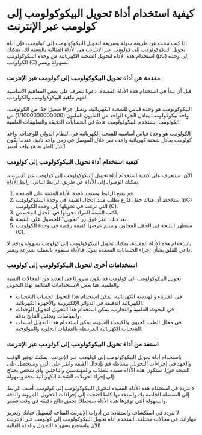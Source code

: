 كيفية استخدام أداة تحويل البيكوكولومب إلى كولومب عبر الإنترنت
=============================================================

إذا كنت تبحث عن طريقة سهلة وسريعة لتحويل البيكوكولومب إلى كولومب، فإن أداة تحويل البيكوكولومب إلى كولومب عبر الإنترنت هي الأداة المثالية بالنسبة لك. يمكنك استخدام هذه الأداة لتحويل الشحنة الكهربائية من وحدة البيكوكولومب (pC) إلى وحدة الكولومب (C) بسهولة ويسر.

### مقدمة عن أداة تحويل البيكوكولومب إلى كولومب عبر الإنترنت

قبل أن نبدأ في استخدام هذه الأداة المفيدة، دعونا نتعرف على بعض المفاهيم الأساسية لفهم ماهية البيكوكولومب والكولومب.

البيكوكولومب هو وحدة قياس للشحنة الكهربائية، وتمثل جزءًا صغيرًا جدًا من الكولومب. واحد بيكوكولومب يعادل الجزء الواحد من المليون المليون (1/1000000000000) من الكولومب. يستخدم البيكوكولومب عادةً في الحسابات الدقيقة والتطبيقات العلمية.

الكولومب هو وحدة قياس أساسية للشحنة الكهربائية في النظام الدولي للوحدات. واحد كولومب يعادل شحنة كهربائية واحدة تمر خلال الموصل في زمن واحد ثانية، عندما يكون التيار المار به هو واحد أمبير.

### كيفية استخدام أداة تحويل البيكوكولومب إلى كولومب

الآن، سنتعرف على كيفية استخدام أداة تحويل البيكوكولومب إلى كولومب عبر الإنترنت. يمكنك الوصول إلى الأداة عن طريق الرابط التالي: [رابط الأداة](https://www.onlinecalculatorsfree.com/ar/convert/picocoulomb-to-coulomb.html).

1. قم بفتح الرابط وستجد نافذة الأداة المثبتة على الصفحة.
2. ستلاحظ أن هناك حقل فارغ يطلب منك إدخال القيمة في وحدة البيكوكولومب (pC) التي ترغب في تحويلها إلى وحدة الكولومب (C).
3. اكتب القيمة المراد تحويلها في الحقل المخصص.
4. بعد ذلك، انقر فوق زر "تحويل" للحصول على النتيجة.
5. ستظهر النتيجة في الحقل المجاور، وسيتم عرضها كقيمة رقمية في وحدة الكولومب (C).

باستخدام هذه الأداة المفيدة، يمكنك تحويل البيكوكولومب إلى كولومب بسهولة ودقة. لا داعي للقلق بشأن إجراء الحسابات المعقدة يدويًا، فالأداة ستقوم بالعملية بسرعة ويسر.

### استخدامات أخرى لتحويل البيكوكولومب إلى كولومب

تحويل البيكوكولومب إلى كولومب قد يكون ضروريًا في العديد من المجالات التقنية والعلمية. هنا بعض الاستخدامات الشائعة لهذا التحويل:

- في الفيزياء والهندسة الكهربائية، يمكن استخدام هذا التحويل لحساب الشحنات الكهربائية الدقيقة في الدوائر الإلكترونية والأجهزة الكهربائية.
- في البحوث العلمية والتجارب، يمكن استخدام هذا التحويل لتحويل الوحدات والقياسات وتحليل النتائج بدقة.
- في مجال الطب الحيوي والكيمياء الحيوية، يمكن استخدام هذا التحويل لحساب الشحنات الكهربائية المرتبطة بالعمليات الخلوية والبيولوجية.

### استفد من أداة تحويل البيكوكولومب إلى كولومب عبر الإنترنت

باستخدام أداة تحويل البيكوكولومب إلى كولومب عبر الإنترنت، يمكنك توفير الوقت والجهد في إجراءات التحويل. ببساطة قم بإدخال القيمة وانقر على الزر، وستحصل على النتيجة فورًا. ستكون هذه الأداة مفيدة للطلاب والمهندسين والباحثين وأي شخص يحتاج إلى إجراء تحويلات الشحنة الكهربائية بدقة وسهولة.

لا تتردد في استخدام هذه الأداة المفيدة لتحويل البيكوكولومب إلى كولومب. أضف الرابط إلى المفضلة الخاصة بك واستخدمها كلما احتجت إلى إجراءات التحويل. المرونة والدقة والسهولة التي توفرها هذه الأداة ستجعلك تحقق نتائج دقيقة في وقت قصير.

لا تتردد في استكشاف واستفادة من أدوات الإنترنت المتاحة لتسهيل حياتك وتعزيز مهاراتك في مجالات مختلفة. استخدم أداة تحويل البيكوكولومب إلى كولومب عبر الإنترنت الآن واستمتع بسهولة التحويل والدقة العالية!